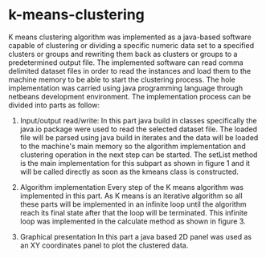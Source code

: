 # k-means-clustering
K means clustering algorithm was implemented as a java-based software capable of clustering or dividing a specific numeric data set to a specified clusters or groups and rewriting them back as clusters or groups to a predetermined output file.
The implemented software can read comma delimited dataset files in order to read the instances and load them to the machine memory to be able to start the clustering process.
The hole implementation was carried using java programming language through netbeans development environment. 
The implementation process can be divided into parts as follow:


1.	Input/output read/write:
In this part java build in classes specifically the java.io package were used to read the selected dataset file. 
The loaded file will be parsed using java build in iterates and the data will be loaded to the machine's main memory so the algorithm implementation and clustering operation in the  next step can be started.
The setList method is the main implementation for this subpart as shown in figure 1 and it will be called directly as soon as the kmeans class is constructed.


2.	Algorithm implementation
Every step of  the K means algorithm was implemented in this part. As K means is an iterative algorithm so all these parts will be implemented in an infinite loop until the algorithm reach its final state after that the loop will be terminated. This infinite loop was implemented in the calculate method as shown in figure 3. 


3.	Graphical presentation
In this part a  java based 2D panel was used as an XY coordinates panel to plot the clustered data.
